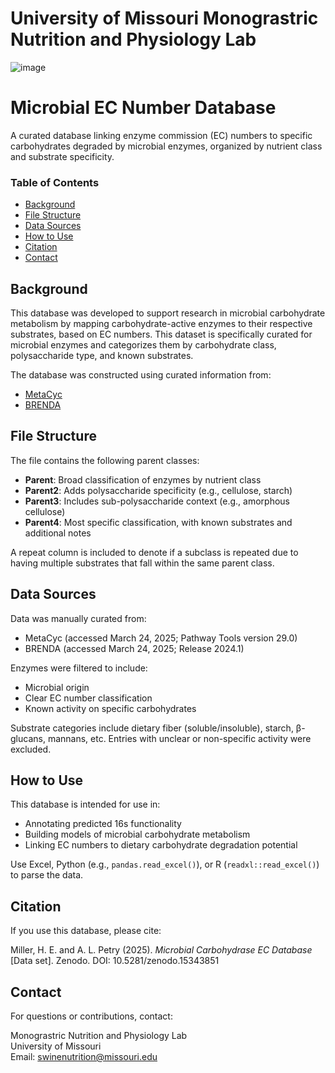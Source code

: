 # University of Missouri Monograstric Nutrition and Physiology Lab
![image](https://github.com/user-attachments/assets/361904a3-301f-480c-adbc-5765d04ea35d)

# Microbial EC Number Database

A curated database linking enzyme commission (EC) numbers to specific carbohydrates degraded by microbial enzymes, organized by nutrient class and substrate specificity.
### Table of Contents
- [Background](#background)
- [File Structure](#file-structure)
- [Data Sources](#data-sources)
- [How to Use](#how-to-use)
- [Citation](#citation)
- [Contact](#contact)
## Background

This database was developed to support research in microbial carbohydrate metabolism by mapping carbohydrate-active enzymes to their respective substrates, based on EC numbers. This dataset is specifically curated for microbial enzymes and categorizes them by carbohydrate class, polysaccharide type, and known substrates.

The database was constructed using curated information from:
- [MetaCyc](https://metacyc.org/)
- [BRENDA](https://www.brenda-enzymes.org/)
## File Structure

The file contains the following parent classes:

- **Parent**: Broad classification of enzymes by nutrient class
- **Parent2**: Adds polysaccharide specificity (e.g., cellulose, starch)
- **Parent3**: Includes sub-polysaccharide context (e.g., amorphous cellulose)
- **Parent4**: Most specific classification, with known substrates and additional notes

A repeat column is included to denote if a subclass is repeated due to having multiple substrates that fall within the same parent class.
  
## Data Sources 

Data was manually curated from:
- MetaCyc (accessed March 24, 2025; Pathway Tools version 29.0)
- BRENDA (accessed March 24, 2025; Release 2024.1)

Enzymes were filtered to include:
- Microbial origin
- Clear EC number classification
- Known activity on specific carbohydrates

Substrate categories include dietary fiber (soluble/insoluble), starch, β-glucans, mannans, etc. Entries with unclear or non-specific activity were excluded.

## How to Use

This database is intended for use in:
- Annotating predicted 16s functionality 
- Building models of microbial carbohydrate metabolism
- Linking EC numbers to dietary carbohydrate degradation potential

Use Excel, Python (e.g., `pandas.read_excel()`), or R (`readxl::read_excel()`) to parse the data.

## Citation

If you use this database, please cite:

Miller, H. E. and A. L. Petry (2025). *Microbial Carbohydrase EC Database* [Data set]. Zenodo. DOI: 10.5281/zenodo.15343851
## Contact

For questions or contributions, contact:

Monograstric Nutrition and Physiology Lab  
University of Missouri  
Email: swinenutrition@missouri.edu


